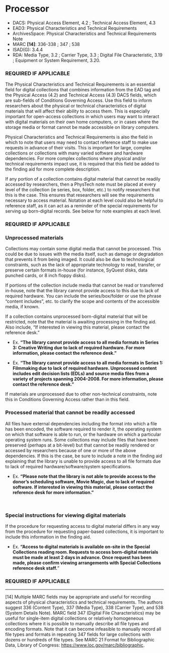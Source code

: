 # Processor

* DACS: Physical Access Element, 4.2 ; Technical Access Element, 4.3
* EAD3: Physical Characteristics and Technical Requirements <phystech>
* ArchivesSpace: Physical Characteristics and Technical Requirements Note
* MARC **[14]**: 336-338 ; 347 ; 538
* ISAD(G): 3.4.4
* RDA: Media Type, 3.2 ; Carrier Type, 3.3 ; Digital File Characteristic, 3.19 ; Equipment or System Requirement, 3.20.  

### REQUIRED IF APPLICABLE
The Physical Characteristics and Technical Requirements is an essential field for digital collections that combines information from the EAD tag <phystech> and the Physical Access (4.2) and Technical Access (4.3) DACS fields, which are sub-fields of Conditions Governing Access. Use this field to inform researchers about the physical or technical characteristics of digital materials that will affect their ability to access them. This is especially important  for open-access collections in which users may want to interact with digital materials on their own home computers, or in cases where the storage media or format cannot be made accessible on library computers. 


Physical Characteristics and Technical Requirements is also the field in which to note that users may need to contact reference staff to make use requests in advance of their visits. This is important for large, complex collections or collections with many varied software and hardware dependencies. For more complex collections where physical and/or technical requirements impact use, it is required that this field be added to the finding aid for more complete description.

If any portion of a collection contains digital material that cannot be readily accessed by researchers, then a PhysTech note must be placed at every level of the collection (ie series, box, folder, etc.) to notify researchers that this is the case. This ensures that researchers will see the requirements necessary to access material. Notation at each level could also be helpful to reference staff, as it can act as a reminder of the special requirements for serving up born-digital records. See below for note examples at each level.

### REQUIRED IF APPLICABLE
### Unprocessed materials 
Collections may contain some digital media that cannot be processed. This could be due to issues with the media itself, such as damage or degradation that prevents it from being imaged. It could also be due to technological constraints, such as the lack of appropriate technology to read, transfer, or preserve certain formats in-house (for instance, SyQuest disks, data punched cards, or 8 inch floppy disks). 

If portions of the collection include media that cannot be read or transferred in-house, note that the library cannot provide access to this due to lack of required hardware. You can include the series/box/folder or use the phrase “content includes”, etc. to clarify the scope and contents of the accessible media, if known.

If a collection contains unprocessed born-digital material that will be restricted, note that the material is awaiting processing in the finding aid. Also include, “If interested in viewing this material, please contact the reference desk.”  

* Ex. **“The library cannot provide access to all media formats in Series 3: Creative Writing due to lack of required hardware. For more information, please contact the reference desk.”**  

* Ex. **“The library cannot provide access to all media formats in Series 1: Filmmaking due to lack of required hardware. Unprocessed content includes edit decision lists (EDLs) and source media files from a variety of projects spanning 2004-2008. For more information, please contact the reference desk.”**  

If materials are unprocessed due to other non-technical constraints, note this in Conditions Governing Access rather than in this field. 
<br/>

### Processed material that cannot be readily accessed
All files have external dependencies including the format into which a file has been encoded, the software required to render it, the operating system on which that software is able to run, or the hardware on which a particular operating system runs. Some collections may include files that have been preserved (perhaps at a bit-level) but that cannot be readily rendered or accessed by researchers because of one or more of the above dependencies. If this is the case, be sure to include a note in the finding aid explaining that the library is unable to provide access to all file formats due to lack of required hardware/software/system specifications. 

* Ex. **“Please note that the library is not able to provide access to the donor’s scheduling software, Movie Magic, due to lack of required software. If interested in viewing this material, please contact the reference desk for more information.”**  
<br/>

### Special instructions for viewing digital materials
If the procedure for requesting access to digital material differs in any way from the procedure for requesting paper-based collections, it is important to include this information in the finding aid. 

* Ex. **“Access to digital materials is available on-site in the Special Collections reading room. Requests to access born-digital materials must be made at least 2 days in advance. Once request has been made, please confirm viewing arrangements with Special Collections reference desk staff.**”


### REQUIRED IF APPLICABLE

___
[14] Multiple MARC fields may be appropriate and useful for recording aspects of physical characteristics and technical requirements. The authors suggest 336 (Content Type), 337 (Media Type), 338 (Carrier Type), and 538 (System Details Note). MARC field 347 (Digital File Characteristics) may be useful for single-item digital collections or relatively homogeneous collections where it is possible to manually describe all file types and encoding formats. Note that it can become infeasible to manually record all file types and formats in repeating 347 fields for large collections with dozens or hundreds of file types. See MARC 21 Format for Bibliographic Data, Library of Congress: https://www.loc.gov/marc/bibliographic. 
